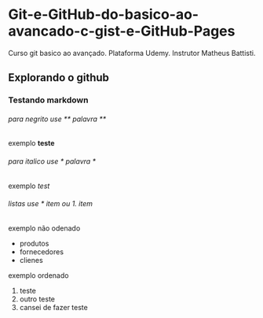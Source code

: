 # Git-e-GitHub-do-basico-ao-avancado-c-gist-e-GitHub-Pages
Curso git basico ao avançado. Plataforma Udemy. Instrutor Matheus Battisti.

## Explorando o github

### Testando markdown
###### para negrito use ** palavra **  
exemplo **teste**

###### para italico use * palavra *
exemplo *test*

###### listas use * item ou 1. item
exemplo não odenado
  * produtos
  * fornecedores
  * clienes

exemplo ordenado
  1. teste
  2. outro teste
  3. cansei de fazer teste
